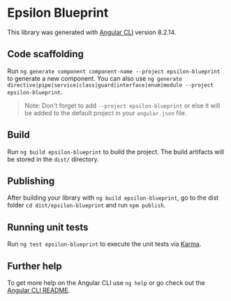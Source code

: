 # Epsilon Blueprint

This library was generated with [Angular CLI](https://github.com/angular/angular-cli) version 8.2.14.

## Code scaffolding

Run `ng generate component component-name --project epsilon-blueprint` to generate a new component. You can also use `ng generate directive|pipe|service|class|guard|interface|enum|module --project epsilon-blueprint`.
> Note: Don't forget to add `--project epsilon-blueprint` or else it will be added to the default project in your `angular.json` file. 

## Build

Run `ng build epsilon-blueprint` to build the project. The build artifacts will be stored in the `dist/` directory.

## Publishing

After building your library with `ng build epsilon-blueprint`, go to the dist folder `cd dist/epsilon-blueprint` and run `npm publish`.

## Running unit tests

Run `ng test epsilon-blueprint` to execute the unit tests via [Karma](https://karma-runner.github.io).

## Further help

To get more help on the Angular CLI use `ng help` or go check out the [Angular CLI README](https://github.com/angular/angular-cli/blob/master/README.md).
